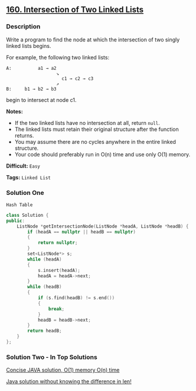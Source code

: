 ## [160. Intersection of Two Linked Lists](https://leetcode.com/problems/intersection-of-two-linked-lists/#/description)

### Description

Write a program to find the node at which the intersection of two singly linked lists begins.

For example, the following two linked lists:

```
A:          a1 → a2
                   ↘
                     c1 → c2 → c3
                   ↗
B:     b1 → b2 → b3

```

begin to intersect at node c1.

**Notes:**

- If the two linked lists have no intersection at all, return `null`.
- The linked lists must retain their original structure after the function returns.
- You may assume there are no cycles anywhere in the entire linked structure.
- Your code should preferably run in O(n) time and use only O(1) memory.

**Difficult:** `Easy`

**Tags:** `Linked List`

### Solution One

`Hash Table`

```c++
class Solution {
public:
    ListNode *getIntersectionNode(ListNode *headA, ListNode *headB) {
        if (headA == nullptr || headB == nullptr)
        {
            return nullptr;
        }
        set<ListNode*> s;
        while (headA)
        {
            s.insert(headA);
            headA = headA->next;
        }
        while (headB)
        {
            if (s.find(headB) != s.end())
            {
                break;
            }
            headB = headB->next;
        }
        return headB;
    }
};
```

### Solution Two - In Top Solutions

[Concise JAVA solution, O(1) memory O(n) time](https://discuss.leetcode.com/topic/5492/concise-java-solution-o-1-memory-o-n-time)

[Java solution without knowing the difference in len!](https://discuss.leetcode.com/topic/28067/java-solution-without-knowing-the-difference-in-len)

